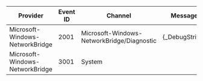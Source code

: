 Provider                         |  Event ID  |  Channel                                     |  Message
---------------------------------|------------|----------------------------------------------|----------------
Microsoft-Windows-NetworkBridge  |  2001      |  Microsoft-Windows-NetworkBridge/Diagnostic  |  {_DebugString}
Microsoft-Windows-NetworkBridge  |  3001      |  System                                      |